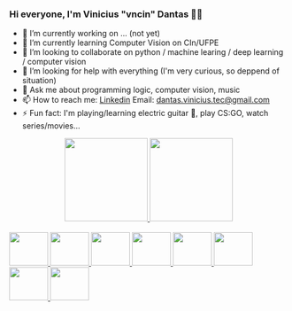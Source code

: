 ### Hi everyone, I'm Vinicius "vncin" Dantas 👋🤘


- 🔭 I’m currently working on ... (not yet) 
- 🌱 I’m currently learning Computer Vision on CIn/UFPE
- 👯 I’m looking to collaborate on python / machine learing / deep learning / computer vision
- 🤔 I’m looking for help with everything (I'm very curious, so deppend of situation) 
- 💬 Ask me about programming logic, computer vision, music 
- 📫 How to reach me: [Linkedin](https://www.linkedin.com/in/vinicius-dantas-santos-434097226/) Email: dantas.vinicius.tec@gmail.com
- ⚡ Fun fact: I'm playing/learning electric guitar 🤘, play CS:GO, watch series/movies...


<div align="center">
  <a href="https://github.com/vncin">
  <img height="150em" src="https://github-readme-stats.vercel.app/api?username=vncin&show_icons=true&theme=github_dark&include_all_commits=true&count_private=true"/>
  <img height="150em" src="https://github-readme-stats.vercel.app/api/top-langs/?username=vncin&layout=compact&langs_count=5&theme=great-gatsby"/>
</div>
  
<div style="display: inline_block"><br>
  <img height="60" width="70" src="https://cdn.jsdelivr.net/gh/devicons/devicon/icons/trello/trello-plain-wordmark.svg" />
  <img height="60" width="70" src="https://cdn.jsdelivr.net/gh/devicons/devicon/icons/python/python-original-wordmark.svg" />
  <img height="60" width="70" src="https://cdn.jsdelivr.net/gh/devicons/devicon/icons/tensorflow/tensorflow-original-wordmark.svg" />
  <img height="60" width="70" src="https://cdn.jsdelivr.net/gh/devicons/devicon/icons/jupyter/jupyter-original-wordmark.svg" />
  <img height="60" width="70" src="https://cdn.jsdelivr.net/gh/devicons/devicon/icons/anaconda/anaconda-original-wordmark.svg" />
  <img height="60" width="70" src="https://cdn.jsdelivr.net/gh/devicons/devicon/icons/mysql/mysql-original-wordmark.svg" />
  <img height="60" width="70" src="https://cdn.jsdelivr.net/gh/devicons/devicon/icons/html5/html5-original-wordmark.svg" />
  <img height="60" width="70" src="https://cdn.jsdelivr.net/gh/devicons/devicon/icons/css3/css3-original-wordmark.svg" />




  
  
</div>
  
  ##
